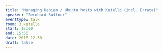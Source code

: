 ```yaml
---
title: "Managing Debian / Ubuntu hosts with Katello (incl. Errata)"
speaker: "Bernhard Suttner"
eventtype: talk
room: 3.katello
start: 15:00
end: 15:55
date: 2018-12-30
draft: false
---
```

